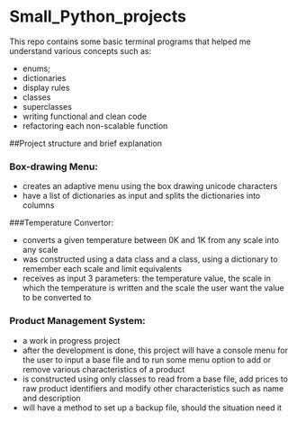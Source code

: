 # Small_Python_projects

This repo contains some basic terminal programs that helped me understand various concepts such as:

- enums;
- dictionaries
- display rules
- classes
- superclasses
- writing functional and clean code
- refactoring each non-scalable function

##Project structure and brief explanation
### Box-drawing Menu:

- creates an adaptive menu using the box drawing unicode characters
- have a list of dictionaries as input and splits the dictionaries into columns

###Temperature Convertor:

- converts a given temperature between 0K and 1K from any scale into any scale
- was constructed using a data class and a class, using a dictionary to remember each scale and limit equivalents
- receives as input 3 parameters: the temperature value, the scale in which the temperature is written and the scale the
  user want the value to be converted to

### Product Management System:

- a work in progress project
- after the development is done, this project will have a console menu for the user to input a base file and to run some menu option to add or remove various characteristics of a product
- is constructed using only classes to read from a base file, add prices to raw product identifiers and modify other characteristics such as name and description
- will have a method to set up a backup file, should the situation need it
